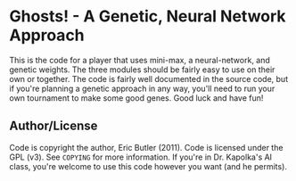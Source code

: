 Ghosts! - A Genetic, Neural Network Approach
================================

This is the code for a player that uses mini-max, a neural-network, and genetic weights. The three modules should be fairly easy to use on their own or together. The code is fairly well documented in the source code, but if you're planning a genetic approach in any way, you'll need to run your own tournament to make some good genes. Good luck and have fun!

Author/License
-------------------------
Code is copyright the author, Eric Butler (2011). Code is licensed under the GPL (v3). See ```COPYING``` for more information. If you're in Dr. Kapolka's AI class, you're welcome to use this code however you want (and he permits). 
